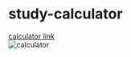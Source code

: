 # study-calculator
[calculator link](https://selman-s.github.io/Calculator-study/)
<br>
![calculator](https://user-images.githubusercontent.com/97898216/166164152-ba063744-b8ce-4ce2-baf3-01b150ec6baf.png)
